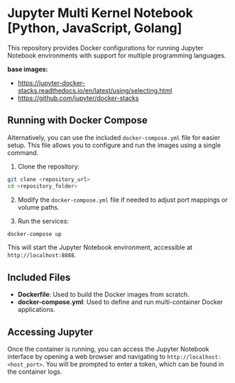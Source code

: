 # Jupyter Multi Kernel Notebook [Python, JavaScript, Golang]

This repository provides Docker configurations for running Jupyter Notebook environments with support for multiple programming languages.

**base images:**
- https://jupyter-docker-stacks.readthedocs.io/en/latest/using/selecting.html
- https://github.com/jupyter/docker-stacks

## Running with Docker Compose

Alternatively, you can use the included `docker-compose.yml` file for easier setup. This file allows you to configure and run the images using a single command.

1. Clone the repository:

```bash
git clone <repository_url>
cd <repository_folder>
```

2. Modify the `docker-compose.yml` file if needed to adjust port mappings or volume paths.

3. Run the services:

```bash
docker-compose up
```

This will start the Jupyter Notebook environment, accessible at `http://localhost:8888`.

## Included Files

- **Dockerfile**: Used to build the Docker images from scratch.
- **docker-compose.yml**: Used to define and run multi-container Docker applications.

## Accessing Jupyter

Once the container is running, you can access the Jupyter Notebook interface by opening a web browser and navigating to `http://localhost:<host_port>`. You will be prompted to enter a token, which can be found in the container logs.
